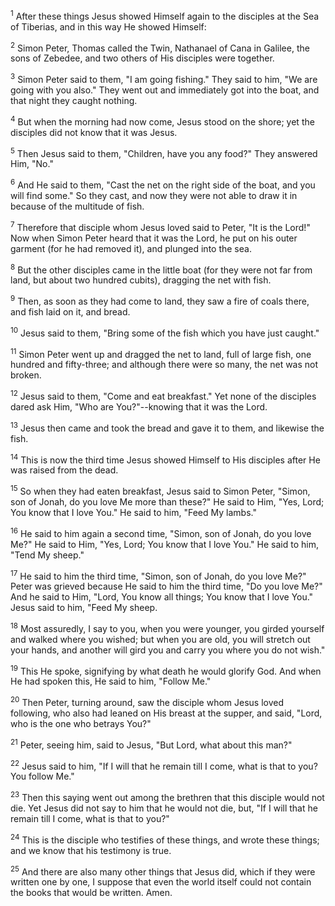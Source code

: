<sup>1</sup> 
After these things Jesus showed Himself again to the disciples at the Sea of Tiberias, and in this way He showed Himself: 

<sup>2</sup> 
Simon Peter, Thomas called the Twin, Nathanael of Cana in Galilee, the sons of Zebedee, and two others of His disciples were together. 

<sup>3</sup> 
Simon Peter said to them, "I am going fishing." They said to him, "We are going with you also." They went out and immediately got into the boat, and that night they caught nothing. 

<sup>4</sup> 
But when the morning had now come, Jesus stood on the shore; yet the disciples did not know that it was Jesus. 

<sup>5</sup> 
Then Jesus said to them, "Children, have you any food?" They answered Him, "No." 

<sup>6</sup> 
And He said to them, "Cast the net on the right side of the boat, and you will find some." So they cast, and now they were not able to draw it in because of the multitude of fish. 

<sup>7</sup> 
Therefore that disciple whom Jesus loved said to Peter, "It is the Lord!" Now when Simon Peter heard that it was the Lord, he put on his outer garment (for he had removed it), and plunged into the sea. 

<sup>8</sup> 
But the other disciples came in the little boat (for they were not far from land, but about two hundred cubits), dragging the net with fish. 

<sup>9</sup> 
Then, as soon as they had come to land, they saw a fire of coals there, and fish laid on it, and bread. 

<sup>10</sup> 
Jesus said to them, "Bring some of the fish which you have just caught." 

<sup>11</sup> 
Simon Peter went up and dragged the net to land, full of large fish, one hundred and fifty-three; and although there were so many, the net was not broken. 

<sup>12</sup> 
Jesus said to them, "Come and eat breakfast." Yet none of the disciples dared ask Him, "Who are You?"--knowing that it was the Lord. 

<sup>13</sup> 
Jesus then came and took the bread and gave it to them, and likewise the fish. 

<sup>14</sup> 
This is now the third time Jesus showed Himself to His disciples after He was raised from the dead.

<sup>15</sup> 
So when they had eaten breakfast, Jesus said to Simon Peter, "Simon, son of Jonah, do you love Me more than these?" He said to Him, "Yes, Lord; You know that I love You." He said to him, "Feed My lambs." 

<sup>16</sup> 
He said to him again a second time, "Simon, son of Jonah, do you love Me?" He said to Him, "Yes, Lord; You know that I love You." He said to him, "Tend My sheep." 

<sup>17</sup> 
He said to him the third time, "Simon, son of Jonah, do you love Me?" Peter was grieved because He said to him the third time, "Do you love Me?" And he said to Him, "Lord, You know all things; You know that I love You." Jesus said to him, "Feed My sheep. 

<sup>18</sup> 
Most assuredly, I say to you, when you were younger, you girded yourself and walked where you wished; but when you are old, you will stretch out your hands, and another will gird you and carry you where you do not wish." 

<sup>19</sup> 
This He spoke, signifying by what death he would glorify God. And when He had spoken this, He said to him, "Follow Me." 

<sup>20</sup> 
Then Peter, turning around, saw the disciple whom Jesus loved following, who also had leaned on His breast at the supper, and said, "Lord, who is the one who betrays You?" 

<sup>21</sup> 
Peter, seeing him, said to Jesus, "But Lord, what about this man?" 

<sup>22</sup> 
Jesus said to him, "If I will that he remain till I come, what is that to you? You follow Me." 

<sup>23</sup> 
Then this saying went out among the brethren that this disciple would not die. Yet Jesus did not say to him that he would not die, but, "If I will that he remain till I come, what is that to you?" 

<sup>24</sup> 
This is the disciple who testifies of these things, and wrote these things; and we know that his testimony is true. 

<sup>25</sup> 
And there are also many other things that Jesus did, which if they were written one by one, I suppose that even the world itself could not contain the books that would be written. Amen.